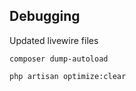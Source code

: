 

## Debugging

Updated livewire files
```
composer dump-autoload

php artisan optimize:clear


```
